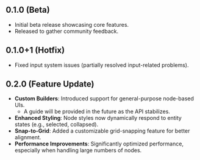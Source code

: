 ## 0.1.0 (Beta)

- Initial beta release showcasing core features.
- Released to gather community feedback.

## 0.1.0+1 (Hotfix)

- Fixed input system issues (partially resolved input-related problems).

## 0.2.0 (Feature Update)

- **Custom Builders**: Introduced support for general-purpose node-based UIs.
  - A guide will be provided in the future as the API stabilizes.
- **Enhanced Styling**: Node styles now dynamically respond to entity states
  (e.g., selected, collapsed).
- **Snap-to-Grid**: Added a customizable grid-snapping feature for better
  alignment.
- **Performance Improvements**: Significantly optimized performance, especially
  when handling large numbers of nodes.
